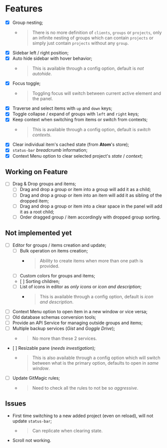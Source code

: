 # Features

- [x] Group nesting;
  - > There is no more definition of `clients`, `groups` or `projects`,
  only an infinite nesting of groups which can contain
  `projects` or simply just contain `projects` without any `group`.
- [x] Sidebar left / right position;
- [x] Auto hide sidebar with hover behavior;
  - > This is available through a config option, default is *not autohide*.
- [x] Focus toggle;
  - > Toggling focus will switch between current active element and the panel.
- [x] Traverse and select items with `up` and `down` keys;
- [x] Toggle collapse / expand of groups with `left` and `right` keys;
- [x] Keep context when switching from items or switch from contexts;
  - > This is available through a config option, default is *switch contexts*.
- [x] Clear individual item's cached state (from **Atom**'s store);
- [x] `status-bar` *breadcrumb* information;
- [x] Context Menu option to clear selected project's *state* / *context*;

## Working on Feature

- [ ] Drag & Drop groups and items;
  - [ ] Drag and drop a group or item into a group will add it as a child;
  - [ ] Drag and drop a group or item into an item will add it as sibling of the dropped item;
  - [ ] Drag and drop a group or item into a clear space in the panel will add it as a root child;
  - [ ] Order dragged group / item accordingly with dropped group sorting.

## Not implemented yet

- [ ] Editor for groups / items creation and update;
  - [ ] Bulk operation on items creation;
    - > Ability to create items when more than one path is provided.
  - [ ] Custom colors for groups and items;
  - [ ] Sorting children;
  - [ ] List of icons in editor as *only icons* or *icon and description*;
    - > This is available through a config option, default is *icon and description*.
- [ ] Context Menu option to open item in a new window or vice versa;
- [ ] Old database schemas conversion tools;
- [ ] Provide an API Service for managing outside groups and items;
- [ ] Multiple backup services (*Gist* and *Goggle Drive*);
  - > No more than these 2 services.
- [ ] Resizable pane (*needs investigation*);
  - > This is also available through a config option which will switch between what is the primary option, defaults to open in *same window*.
- [ ] Update GitMagic rules;
  - > Need to check all the rules to not be so *aggressive*.

## Issues

- First time switching to a new added project (even on reload), will not update `status-bar`;
  - > Can replicate when clearing state.
- Scroll not working.
